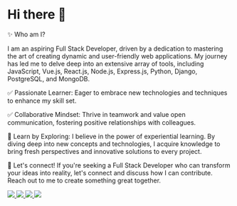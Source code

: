 # Hi there 👋 

<!-- <img src="https://capsule-render.vercel.app/api?type=waving&color=gradient&height=250&text=%20Dipanshu%20Torawane%20&fontAlignY=35&desc=%20He/him%20|%20India%20%20&descAlign=50&descAlignY=60" alt="Dipanshu Torawane" width="1500" /> -->


<!-- ![Dipanshu LinkedIn Banner](https://user-images.githubusercontent.com/88198352/226803318-a02e8b24-01b0-419c-ab9e-74b0657fbd87.jpg) -->


✨ Who am I?

I am an aspiring Full Stack Developer, driven by a dedication to mastering the art of creating dynamic and user-friendly web applications. My journey has led me to delve deep into an extensive array of tools, including JavaScript, Vue.js, React.js, Node.js, Express.js, Python, Django, PostgreSQL, and MongoDB.

✅ Passionate Learner: Eager to embrace new technologies and techniques to enhance my skill set.

✅ Collaborative Mindset: Thrive in teamwork and value open communication, fostering positive relationships with colleagues.

🎯 Learn by Exploring: I believe in the power of experiential learning. By diving deep into new concepts and technologies, I acquire knowledge to bring fresh perspectives and innovative solutions to every project.

📨 Let's connect!
If you're seeking a Full Stack Developer who can transform your ideas into reality, let's connect and discuss how I can contribute. Reach out to me to create something great together.

<a href="https://www.linkedin.com/in/dipanshu-torawane">
<img src="https://img.shields.io/badge/LinkedIn-0077B5?style=for-the-badge&logo=linkedin&logoColor=white">
</a>
<a href="torawanedipanshu@gmail.com">
<img src="https://img.shields.io/badge/Gmail-D14836?style=for-the-badge&logo=gmail&logoColor=white">
</a>
<a href="https://twitter.com/dipanshu_18">
<img src="https://img.shields.io/badge/Twitter-1DA1F2?style=for-the-badge&logo=twitter&logoColor=white">
</a>
<a href="https://dev.to/dipanshu_18">
<img src="https://img.shields.io/badge/dev.to-0A0A0A?style=for-the-badge&logo=devdotto&logoColor=white">
</a>
